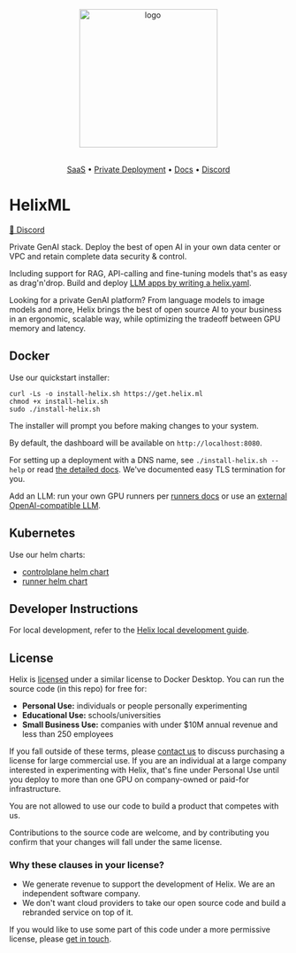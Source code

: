 <div align="center">
<img alt="logo" src="https://tryhelix.ai/assets/img/CDfWIfha3--900.webp" width="250px">

<br/>
<br/>

</div>

<p align="center">
  <a href="https://app.tryhelix.ai/">SaaS</a> •
  <a href="https://docs.helix.ml/docs/controlplane">Private Deployment</a> •
  <a href="https://docs.helix.ml/docs/overview">Docs</a> •
  <a href="https://discord.gg/VJftd844GE">Discord</a>
</p>


# HelixML

[👥 Discord](https://discord.gg/VJftd844GE)

Private GenAI stack. Deploy the best of open AI in your own data center or VPC and retain complete data security & control.

Including support for RAG, API-calling and fine-tuning models that's as easy as drag'n'drop. Build and deploy [LLM apps by writing a helix.yaml](https://docs.helix.ml/helix/develop/getting-started/).

Looking for a private GenAI platform? From language models to image models and more, Helix brings the best of open source AI to your business in an ergonomic, scalable way, while optimizing the tradeoff between GPU memory and latency.

## Docker

Use our quickstart installer:

```
curl -Ls -o install-helix.sh https://get.helix.ml
chmod +x install-helix.sh
sudo ./install-helix.sh
```
The installer will prompt you before making changes to your system.

By default, the dashboard will be available on `http://localhost:8080`.

For setting up a deployment with a DNS name, see `./install-helix.sh --help` or read [the detailed docs](https://docs.helix.ml/helix/private-deployment/controlplane/). We've documented easy TLS termination for you.

Add an LLM: run your own GPU runners per [runners docs](https://docs.helix.ml/helix/private-deployment/controlplane/#attaching-a-runner) or use an [external OpenAI-compatible LLM](https://docs.helix.ml/helix/private-deployment/controlplane/#using-an-external-llm-provider).

## Kubernetes

Use our helm charts:
* [controlplane helm chart](https://docs.helix.ml/helix/private-deployment/helix-controlplane-helm-chart/)
* [runner helm chart](https://docs.helix.ml/helix/private-deployment/helix-runner-helm-chart/)

## Developer Instructions

For local development, refer to the [Helix local development guide](./local-development.md).

## License

Helix is [licensed](https://github.com/helixml/helix/blob/main/LICENSE.md) under a similar license to Docker Desktop. You can run the source code (in this repo) for free for:

* **Personal Use:** individuals or people personally experimenting
* **Educational Use:** schools/universities
* **Small Business Use:** companies with under $10M annual revenue and less than 250 employees

If you fall outside of these terms, please [contact us](mailto:founders@helix.ml) to discuss purchasing a license for large commercial use. If you are an individual at a large company interested in experimenting with Helix, that's fine under Personal Use until you deploy to more than one GPU on company-owned or paid-for infrastructure.

You are not allowed to use our code to build a product that competes with us.

Contributions to the source code are welcome, and by contributing you confirm that your changes will fall under the same license.


### Why these clauses in your license?

* We generate revenue to support the development of Helix. We are an independent software company.
* We don't want cloud providers to take our open source code and build a rebranded service on top of it.

If you would like to use some part of this code under a more permissive license, please [get in touch](mailto:founders@helix.ml).
